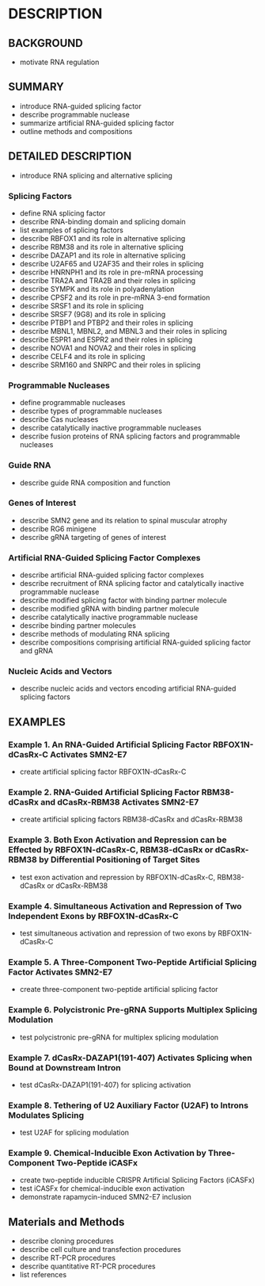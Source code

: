 # DESCRIPTION

## BACKGROUND

- motivate RNA regulation

## SUMMARY

- introduce RNA-guided splicing factor
- describe programmable nuclease
- summarize artificial RNA-guided splicing factor
- outline methods and compositions

## DETAILED DESCRIPTION

- introduce RNA splicing and alternative splicing

### Splicing Factors

- define RNA splicing factor
- describe RNA-binding domain and splicing domain
- list examples of splicing factors
- describe RBFOX1 and its role in alternative splicing
- describe RBM38 and its role in alternative splicing
- describe DAZAP1 and its role in alternative splicing
- describe U2AF65 and U2AF35 and their roles in splicing
- describe HNRNPH1 and its role in pre-mRNA processing
- describe TRA2A and TRA2B and their roles in splicing
- describe SYMPK and its role in polyadenylation
- describe CPSF2 and its role in pre-mRNA 3-end formation
- describe SRSF1 and its role in splicing
- describe SRSF7 (9G8) and its role in splicing
- describe PTBP1 and PTBP2 and their roles in splicing
- describe MBNL1, MBNL2, and MBNL3 and their roles in splicing
- describe ESPR1 and ESPR2 and their roles in splicing
- describe NOVA1 and NOVA2 and their roles in splicing
- describe CELF4 and its role in splicing
- describe SRM160 and SNRPC and their roles in splicing

### Programmable Nucleases

- define programmable nucleases
- describe types of programmable nucleases
- describe Cas nucleases
- describe catalytically inactive programmable nucleases
- describe fusion proteins of RNA splicing factors and programmable nucleases

### Guide RNA

- describe guide RNA composition and function

### Genes of Interest

- describe SMN2 gene and its relation to spinal muscular atrophy
- describe RG6 minigene
- describe gRNA targeting of genes of interest

### Artificial RNA-Guided Splicing Factor Complexes

- describe artificial RNA-guided splicing factor complexes
- describe recruitment of RNA splicing factor and catalytically inactive programmable nuclease
- describe modified splicing factor with binding partner molecule
- describe modified gRNA with binding partner molecule
- describe catalytically inactive programmable nuclease
- describe binding partner molecules
- describe methods of modulating RNA splicing
- describe compositions comprising artificial RNA-guided splicing factor and gRNA

### Nucleic Acids and Vectors

- describe nucleic acids and vectors encoding artificial RNA-guided splicing factors

## EXAMPLES

### Example 1. An RNA-Guided Artificial Splicing Factor RBFOX1N-dCasRx-C Activates SMN2-E7

- create artificial splicing factor RBFOX1N-dCasRx-C

### Example 2. RNA-Guided Artificial Splicing Factor RBM38-dCasRx and dCasRx-RBM38 Activates SMN2-E7

- create artificial splicing factors RBM38-dCasRx and dCasRx-RBM38

### Example 3. Both Exon Activation and Repression can be Effected by RBFOX1N-dCasRx-C, RBM38-dCasRx or dCasRx-RBM38 by Differential Positioning of Target Sites

- test exon activation and repression by RBFOX1N-dCasRx-C, RBM38-dCasRx or dCasRx-RBM38

### Example 4. Simultaneous Activation and Repression of Two Independent Exons by RBFOX1N-dCasRx-C

- test simultaneous activation and repression of two exons by RBFOX1N-dCasRx-C

### Example 5. A Three-Component Two-Peptide Artificial Splicing Factor Activates SMN2-E7

- create three-component two-peptide artificial splicing factor

### Example 6. Polycistronic Pre-gRNA Supports Multiplex Splicing Modulation

- test polycistronic pre-gRNA for multiplex splicing modulation

### Example 7. dCasRx-DAZAP1(191-407) Activates Splicing when Bound at Downstream Intron

- test dCasRx-DAZAP1(191-407) for splicing activation

### Example 8. Tethering of U2 Auxiliary Factor (U2AF) to Introns Modulates Splicing

- test U2AF for splicing modulation

### Example 9. Chemical-Inducible Exon Activation by Three-Component Two-Peptide iCASFx

- create two-peptide inducible CRISPR Artificial Splicing Factors (iCASFx)
- test iCASFx for chemical-inducible exon activation
- demonstrate rapamycin-induced SMN2-E7 inclusion

## Materials and Methods

- describe cloning procedures
- describe cell culture and transfection procedures
- describe RT-PCR procedures
- describe quantitative RT-PCR procedures
- list references

